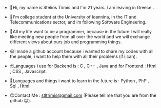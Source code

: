 - 👋Hi, my name is Stelios Trimis and I'm 21 years. I am leaving in Greece .

- 👀I'm college student at the University of Ioannina, in the IT and Telecommunications sector, and im following Software Engineering. 

- 🙌All my life want to be a programmer, because in the future I will really like meeting new people from all over the world and we will exchange different views about ours job
      and programming things.
      
- 😃I made a github account because i wanted to share my codes with all the people, i want to help them with all their problems (if i can).

- 🤓Languages i use for Backend is : C , C++ , Java and for Frontend : Html , CSS , Javascript.

- 🧐Languages and things i want to learn in the future is : Python , PhP , Sql , Html.

- 😉Contact Me : stltrimis@gmail.com (Please tell me that you are from the github 😊).
